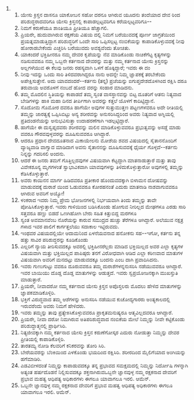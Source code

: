 <ol>
  <li>
    <ol>
      <li>ಯೇಸು ಕ್ರಿಸ್ತನ ದಾಸನೂ ಯಾಕೋಬನ ಸಹೋ ದರನೂ ಆಗಿರುವ ಯೂದನು ತಂದೆಯಾದ ದೇವ ರಿಂದ ಪರಿಶುದ್ಧರಾದವರಿಗೂ ಯೇಸು ಕ್ರಿಸ್ತನಲ್ಲಿ ಕಾಪಾಡಲ್ಪಟ್ಟವರಿಗೂ ಕರೆಯಲ್ಪಟ್ಟವರಿಗೂ--</li>
      <li>ನಿಮಗೆ ಕರುಣೆಯೂ ಶಾಂತಿಯೂ ಪ್ರೀತಿಯೂ ಹೆಚ್ಚಾಗಲಿ.</li>
      <li>ಪ್ರಿಯರೇ, ಹುದುವಾಗಿರುವ ರಕ್ಷಣೆಯ ವಿಷಯ ದಲ್ಲಿ ನಿಮಗೆ ಬರೆಯುವದಕ್ಕೆ ಪೂರ್ಣ ಜಾಗ್ರತೆಯಿಂದ ಪ್ರಯತ್ನಮಾಡುತ್ತಿದ್ದಾಗ ಪರಿಶುದ್ಧರಿಗೆ ಒಂದೇ ಸಾರಿ ಒಪ್ಪಿಸಲ್ಪಟ್ಟ ನಂಬಿಕೆಯನ್ನು ಕಾಪಾಡಿಕೊಳ್ಳುವದಕ್ಕೆ ನೀವು ಹೋರಾಡಬೇಕೆಂದು ಎಚ್ಚರಿಸಿ ಬರೆಯುವದು ಅವಶ್ಯವೆಂದು ತೋಚಿತು.</li>
      <li>ಯಾಕಂದರೆ ಭಕ್ತಿಹೀನರೂ ನಮ್ಮ ದೇವರ ಕೃಪೆಯನ್ನು ನೆವ ಮಾಡಿಕೊಂಡು ನಾಚಿಕೆಗೆಟ್ಟ ಕೃತ್ಯಗಳನ್ನು ನಡಿಸುವವರೂ ನಮ್ಮ ಒಬ್ಬನೇ ಕರ್ತನಾದ ದೇವರನ್ನು ಮತ್ತು ನಮ್ಮ ಕರ್ತನಾದ ಯೇಸು ಕ್ರಿಸ್ತನನ್ನು ಅಲ್ಲಗಳೆಯುವ ಈ ಕೆಲವು ಜನರು ರಹಸ್ಯವಾಗಿ ಒಳಗೆ ಹೊಕ್ಕಿದ್ದಾರೆ; ಇವರು ಈ ದಂ</li>
      <li>ನೀವು ಇದನ್ನು ಒಂದು ಸಾರಿ ತಿಳಿದವರಾಗಿದ್ದರೂ ನಾನು ಅದನ್ನೇ ನಿಮ್ಮ ಜ್ಞಾಪಕಕ್ಕೆ ತರಬೇಕೆಂದು ಅಪೇಕ್ಷಿಸುತ್ತೇನೆ. ಅದು ಯಾವದಂದರೆ--ಕರ್ತನು (ತನ್ನ) ಪ್ರಜೆಯನ್ನು ಐಗುಪ್ತದೇಶದೊಳಗಿಂದ ರಕ್ಷಿಸಿ ದರೂ ತರುವಾಯ ಅವರೊಳಗೆ ನಂಬದೆ ಹೋದ ವರನ್ನು ಸಂಹಾರ ಮಾಡಿದನು.</li>
      <li>ತಮ್ಮ ಮೊದಲಿನ ಸ್ಥಿತಿಯನ್ನು ಕಾಪಾಡದೆ ತಮ್ಮ ಸ್ವಂತ ವಾಸಸ್ಥಾನವನ್ನು ಬಿಟ್ಟ ದೂತರಿಗೆ ಆತನು ನಿತ್ಯವಾದ ಬೇಡಿಗಳನ್ನು ಹಾಕಿ ಮಹಾ ದಿನದ ತೀರ್ಪಿಗಾಗಿ ಅವರನ್ನು ಕತ್ತಲೆ ಯೊಳಗೆ ಕಾದಿಟ್ಟಿದ್ದಾನೆ.</li>
      <li>ಸೊದೋಮ ಗೊಮೋರ ದವರೂ ಹಾಗೆಯೇ ಅವುಗಳ ಸುತ್ತುಮುತ್ತಣ ಪಟ್ಟಣಗಳವರೂ ಅದೇ ರೀತಿಯಲ್ಲಿ ತಮ್ಮನ್ನು ಜಾರತ್ವಕ್ಕೆ ಒಪ್ಪಿಸಿಬಿಟ್ಟು ಅನ್ಯ ಶರೀರವನ್ನು ಅನುಸರಿಸಿದ್ದರಿಂದ ಅವರು ನಿತ್ಯವಾದ ಅಗ್ನಿಯಲ್ಲಿ ಪ್ರತಿದಂಡನೆಯನ್ನು ಅನುಭವಿಸುತ್ತಾ ಉದಾಹರಣೆಗಾಗಿ ಇಡಲ್ಪಟ್ಟಿದ್ದಾರೆ.</li>
      <li>ಹಾಗೆಯೇ ಈ ದುಸ್ವಪ್ನದವರು ಶರೀರವನ್ನು ಮಲಿನ ಮಾಡಿಕೊಳ್ಳುವವರೂ ಪ್ರಭುತ್ವವನ್ನು ಅಸಡ್ಡೆ ಮಾಡು ವವರೂ ಗೌರವವುಳ್ಳವರನ್ನು ದೂಷಿಸುವವರೂ ಆಗಿದ್ದಾರೆ.</li>
      <li>ಆದರೂ ಪ್ರಧಾನ ದೇವದೂತನಾದ ಮಿಕಾಯೇಲನು ಮೋಶೆಯ ಶವದ ವಿಷಯದಲ್ಲಿ ಸೈತಾನನೊಂದಿಗೆ ವ್ಯಾಜ್ಯವಾಡಿ ವಾಗ್ವಾದ ಮಾಡಿದಾಗ ಅವನು ಸೈತಾನನನ್ನು ದೂಷಿಸುವದಕ್ಕೆ ಧೈರ್ಯ ಗೊಳ್ಳದೆ--ಕರ್ತನು ನಿನ್ನನ್ನು ಗದರಿಸಲಿ ಅಂದನು.</li>
      <li>ಆದರೆ ಈ ಜನರು ತಮಗೆ ಗೊತ್ತಿಲ್ಲದವುಗಳ ವಿಷಯವಾಗಿ ಕೆಟ್ಟದ್ದಾಗಿ ಮಾತನಾಡುತ್ತಾರೆ ಮತ್ತು ತಾವು ವಿವೇಕಶೂನ್ಯ ಮೃಗಗಳಂತೆ ಸ್ವಾಭಾವಿಕವಾಗಿ ಯಾವವುಗಳನ್ನು ತಿಳಿದುಕೊಳ್ಳುತ್ತಾರೋ ಅವುಗಳಲ್ಲಿ ತಮ್ಮನ್ನು ಕೆಡಿಸಿಕೊಳ್ಳುತ್ತಾರೆ.</li>
      <li>ಅವರು ಕಾಯಿನನ ಮಾರ್ಗ ಹಿಡಿದವರೂ ಪ್ರತೀಕಾರ ಹೊಂದುವದಕ್ಕಾಗಿ ಬಿಳಾಮನ ದೋಷವನ್ನು ಮಾಡುವದಕ್ಕೆ ದುರಾಶೆ ಯಿಂದ ಓಡುವವರೂ ಕೋರಹನಂತೆ ಎದುರು ಮಾತನಾಡಿ ನಾಶವಾಗುವವರೂ ಆಗಿರುವ ಅವರಿಗೆ ಅಯ್ಯೋ!</li>
      <li>ಳಂಕರಾದ ಇವರು ನಿಮ್ಮ ಪ್ರೇಮ ಭೋಜನಗಳಲ್ಲಿ ನಿರ್ಭಯವಾಗಿ ತಿಂದು ತಮ್ಮನ್ನು ತಾವೇ ಪೋಷಿಸಿಕೊಳ್ಳುತ್ತಾರೆ. ಇವರು ಗಾಳಿಯಿಂದ ಬಡಿಸಿಕೊಂಡು ಹೋಗುವ ನೀರಿಲ್ಲದ ಮೇಘಗಳೂ ಎರಡು ಸಾರಿ ಸತ್ತವರೂ ಹಣ್ಣು ಬಿಡದೆ ಒಣಗಿಹೋಗಿ ಬೇರು ಸಹಿತ ಕಿತ್ತುಬಿದ್ದ ಮರಗಳೂ</li>
      <li>ಸ್ವಂತ ಅವಮಾನವೆಂಬ ನೊರೆಯನ್ನು ಕಾರುವ ಸಮುದ್ರದ ಹುಚ್ಚು ತೆರೆಗಳೂ ಆಗಿದ್ದಾರೆ. ಅಲೆಯುವ ನಕ್ಷತ್ರ ಗಳಾದ ಇವರ ಪಾಲಿಗೆ ಕಾರ್ಗತ್ತಲೆಯು ಸದಾಕಾಲ ಇಟ್ಟಿರುವದು.</li>
      <li>ಇಂಥವರ ವಿಷಯದಲ್ಲಿಯೇ ಆದಾಮನಿಂದ ಏಳನೆಯವನಾದ ಹನೋಕನು ಸಹ--ಇಗೋ, ಕರ್ತನು ತನ್ನ ಹತ್ತು ಸಾವಿರ ಪರಿಶುದ್ಧರನ್ನು ಕೂಡಿಕೊಂಡು</li>
      <li>ಎಲ್ಲರಿಗೆ ನ್ಯಾಯ ತೀರಿಸುವದಕ್ಕೂ ಅವರಲ್ಲಿ ಭಕ್ತಿಹೀನರೆಲ್ಲರು ಮಾಡಿದ ಭಕ್ತಿಯಿಲ್ಲದ ಅವರ ಎಲ್ಲಾ ಕೃತ್ಯಗಳ ವಿಷಯವಾಗಿ ಮತ್ತು ಭಕ್ತಿಯಿಲ್ಲದ ಪಾಪಿಷ್ಠರು ತನಗೆ ವಿರೋಧವಾಗಿ ಆಡಿದ ಎಲ್ಲಾ ಕಠಿಣವಾದ ಮಾತುಗಳ ವಿಷಯವಾಗಿ ಅವರಿಗೆ ಮನದಟ್ಟು ಮಾಡುವದಕ್ಕೂ ಬಂದನು ಎಂಬ ದಾಗಿ ಪ್ರವಾದಿಸಿದನು.</li>
      <li>ಇವರು ಗುಣುಗುಟ್ಟು ವವರೂ ದೂರುವವರೂ ತಮ್ಮ ದುರಾಶೆಗಳನ್ನನುಸರಿಸಿ ನಡೆಯುವವರೂ ಆಗಿದ್ದಾರೆ. ಇವರ ಬಾಯಿಯು ದೊಡ್ಡ ದೊಡ್ಡ ಮಾತುಗಳನ್ನು ಆಡುತ್ತದೆ. ಇವರು ಸ್ವಪ್ರಯೋಜನಕ್ಕಾಗಿ ಮುಖಸ್ತುತಿ ಮಾಡುತ್ತಾರೆ.</li>
      <li>ಪ್ರಿಯರೇ, ನೀವಾದರೋ ನಮ್ಮ ಕರ್ತನಾದ ಯೇಸು ಕ್ರಿಸ್ತನ ಅಪೊಸ್ತಲರು ಮೊದಲು ಹೇಳಿದ ಮಾತುಗಳನ್ನು ಜ್ಞಾಪಕಮಾಡಿಕೊಳ್ಳಿರಿ.</li>
      <li>ಭಕ್ತಿಗೆ ವಿರುದ್ಧವಾದ ತಮ್ಮ ಆಶೆಗಳನ್ನು ಅನುಸರಿಸಿ ನಡೆಯುವ ಕುಚೋದ್ಯಗಾರರು ಅಂತ್ಯಕಾಲದಲ್ಲಿ ಇರುವರೆಂದು ಅವರು ನಿಮಗೆ ಹೇಳಿದರು.</li>
      <li>ಇವರು ತಮ್ಮನ್ನು ತಾವು ಪ್ರತ್ಯೇಕಿಸಿಕೊಳ್ಳುವವರೂ ಪ್ರಾಕೃತಮನುಷ್ಯರೂ ಆತ್ಮವಿಲ್ಲದವರೂ ಆಗಿದ್ದಾರೆ.</li>
      <li>ಪ್ರಿಯರೇ, ನೀವಾ ದರೋ ನಿಮಗಿರುವ ಅತಿಪರಿಶುದ್ಧವಾದ ನಂಬಿಕೆಯ ಮೇಲೆ ನಿಮ್ಮನ್ನು ನೀವೇ ಕಟ್ಟಿಕೊಂಡು ಪರಿಶುದ್ಧಾತ್ಮನಲ್ಲಿ ಪ್ರಾರ್ಥಿಸಿರಿ.</li>
      <li>ನಿತ್ಯಜೀವಕ್ಕಾಗಿ ನಮ್ಮ ಕರ್ತನಾದ ಯೇಸು ಕ್ರಿಸ್ತನ ಕರುಣೆಗೋಸ್ಕರ ಎದುರು ನೋಡುತ್ತಾ ನಿಮ್ಮನ್ನು ದೇವರ ಪ್ರೀತಿಯಲ್ಲಿ ಕಾಪಾಡಿಕೊಳ್ಳಿರಿ.</li>
      <li>ತಾರತಮ್ಯ ನೋಡಿ ಕೆಲವರಿಗೆ ಕನಿಕರವನ್ನು ತೋರಿ ಸಿರಿ.</li>
      <li>ಬೇರೆಯವರನ್ನು ಬೆಂಕಿಯಿಂದ ಎಳಕೊಂಡು ಭಯದಿಂದ ರಕ್ಷಿಸಿರಿ. ಶರೀರದಿಂದ ಮೈಲಿಗೆಯಾದ ಅಂಗಿಯನ್ನು ಹಗೆಮಾಡಿರಿ.</li>
      <li>ಎಡವಿಬೀಳದಂತೆ ನಿಮ್ಮನ್ನು ಕಾಪಾಡುವದಕ್ಕೂ ತನ್ನ ಪ್ರಭಾವದ ಸಮಕ್ಷಮದಲ್ಲಿ ನಿಮ್ಮನ್ನು ನಿರ್ದೋಷಿ ಗಳನ್ನಾಗಿ ಅತ್ಯಂತ ಹರ್ಷದೊಡನೆ ನಿಲ್ಲಿಸುವದಕ್ಕೂ ಶಕ್ತನಾಗಿರುವಒಬ್ಬನೇ ಜ್ಞಾನವುಳ್ಳ ನಮ್ಮ ರಕ್ಷಕನಾದ ದೇವರಿಗೆ ಪ್ರಭಾವ ಮಹತ್ವ ಆಧಿಪತ್ಯ ಅಧಿಕಾರಗಳು ಈಗಲೂ ಯಾವಾಗಲೂ ಇರಲಿ. ಆಮೆನ್‌.</li>
      <li>ಒಬ್ಬನೇ ಜ್ಞಾನವುಳ್ಳ ನಮ್ಮ ರಕ್ಷಕನಾದ ದೇವರಿಗೆ ಪ್ರಭಾವ ಮಹತ್ವ ಆಧಿಪತ್ಯ ಅಧಿಕಾರಗಳು ಈಗಲೂ ಯಾವಾಗಲೂ ಇರಲಿ. ಆಮೆನ್‌.</li>
    </ol>
  </li>
</ol>